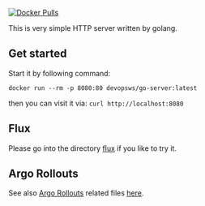 [![Docker Pulls](https://img.shields.io/docker/pulls/devopsws/go-server.svg)](https://hub.docker.com/r/devopsws/go-server/tags)

This is very simple HTTP server written by golang.

## Get started
Start it by following command:

`docker run --rm -p 8080:80 devopsws/go-server:latest`

then you can visit it via: `curl http://localhost:8080`

## Flux
Please go into the directory [flux](flux) if you like to try it.

## Argo Rollouts
See also [Argo Rollouts](https://github.com/devops-ws/argo-rollouts-guide) related files [here](argo/rollouts/).
